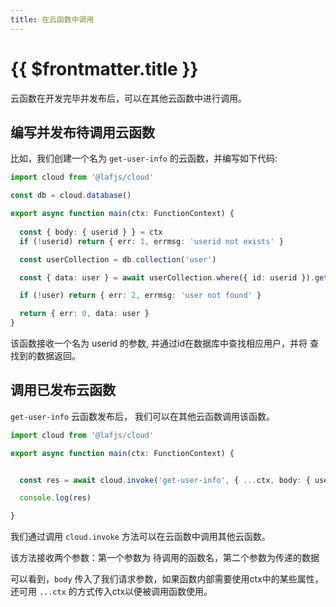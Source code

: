 ```yaml
---
title: 在云函数中调用
---
```


# {{ $frontmatter.title }}

云函数在开发完毕并发布后，可以在其他云函数中进行调用。


## 编写并发布待调用云函数

比如，我们创建一个名为 `get-user-info` 的云函数，并编写如下代码:

```typescript
import cloud from '@lafjs/cloud'

const db = cloud.database()

export async function main(ctx: FunctionContext) {
  
  const { body: { userid } } = ctx
  if (!userid) return { err: 1, errmsg: 'userid not exists' }

  const userCollection = db.collection('user')

  const { data: user } = await userCollection.where({ id: userid }).get()

  if (!user) return { err: 2, errmsg: 'user not found' }

  return { err: 0, data: user }
}
```

该函数接收一个名为 userid 的参数, 并通过id在数据库中查找相应用户，并将 查找到的数据返回。


## 调用已发布云函数

`get-user-info` 云函数发布后， 我们可以在其他云函数调用该函数。

```typescript
import cloud from '@lafjs/cloud'

export async function main(ctx: FunctionContext) {


  const res = await cloud.invoke('get-user-info', { ...ctx, body: { userid: 'user id' }})

  console.log(res)

}
```

我们通过调用 `cloud.invoke` 方法可以在云函数中调用其他云函数。

该方法接收两个参数：第一个参数为 待调用的函数名，第二个参数为传递的数据

可以看到，`body` 传入了我们请求参数，如果函数内部需要使用ctx中的某些属性，还可用 `...ctx` 的方式传入ctx以便被调用函数使用。